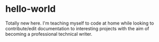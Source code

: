 # hello-world

Totally new here. I'm teaching myself to code at home while looking to contribute/edit documentation to interesting projects with the aim of becoming a professional technical writer.
